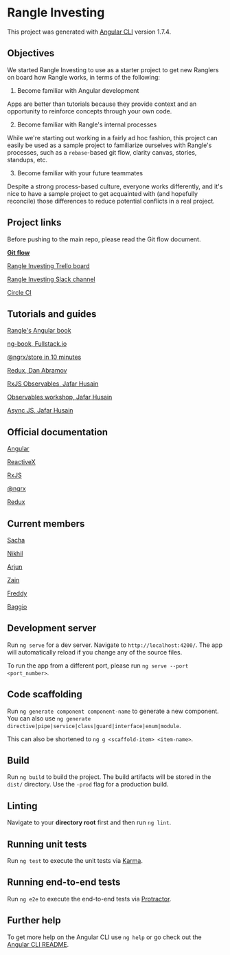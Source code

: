 # Rangle Investing

This project was generated with [Angular CLI](https://github.com/angular/angular-cli) version 1.7.4.

## Objectives

We started Rangle Investing to use as a starter project to get new Ranglers on board how Rangle works, in terms of the following:

1. Become familiar with Angular development 

Apps are better than tutorials because they provide context and an opportunity to reinforce concepts through your own code. 

2. Become familiar with Rangle's internal processes

While we're starting out working in a fairly ad hoc fashion, this project can easily be used as a sample project to familiarize ourselves with Rangle's processes, such as a `rebase`-based git flow, clarity canvas, stories, standups, etc. 

3. Become familiar with your future teammates

Despite a strong process-based culture, everyone works differently, and it's nice to have a sample project to get acquainted with (and hopefully reconcile) those differences to reduce potential conflicts in a real project. 

## Project links

Before pushing to the main repo, please read the Git flow document. 

**[Git flow](https://docs.google.com/document/d/1bVl7Bmp7TFlw_7rvxvBeuq0trk3dsMJwy7f1WCJ7klI/edit?usp=sharing)**

[Rangle Investing Trello board](https://trello.com/b/KuDLan1B/rangle-investing)

[Rangle Investing Slack channel](https://rangle.slack.com/messages/CANLAQCHE/team/UABD7CZ8U/)

[Circle CI](https://circleci.com/gh/rangle/rangle-investing)

## Tutorials and guides

[Rangle's Angular book](https://angular-2-training-book.rangle.io/)

[ng-book, Fullstack.io](https://drive.google.com/drive/folders/0B5LICtm1GhEUUjZPM1I5Z0N4QUk)

[@ngrx/store in 10 minutes](https://egghead.io/lessons/angular-2-ngrx-store-in-10-minutes)

[Redux, Dan Abramov](https://egghead.io/courses/getting-started-with-redux)

[RxJS Observables, Jafar Husain](https://egghead.io/lessons/rxjs-introducing-the-observable)

[Observables workshop, Jafar Husain](https://frontendmasters.com/courses/advanced-async-js/)

[Async JS, Jafar Husain](https://frontendmasters.com/courses/asynchronous-javascript/)

## Official documentation

[Angular](https://angular.io/docs)

[ReactiveX](http://reactivex.io/intro.html)

[RxJS](http://reactivex.io/rxjs/)

[@ngrx](https://github.com/ngrx/platform)

[Redux](https://redux.js.org/)

## Current members

[Sacha](https://github.com/rangle/hub/wiki/Sacha-Sayan)

[Nikhil](https://github.com/rangle/hub/wiki/Nikhil-Metrani)

[Arjun](https://github.com/rangle/hub/wiki/Arjun-Vegda)

[Zain](https://github.com/rangle/hub/wiki/Zain-Amir)

[Freddy](https://github.com/rangle/hub/wiki/Freddy-Cheungh)

[Baggio](https://github.com/rangle/hub/wiki/Baggio-Wong)

## Development server

Run `ng serve` for a dev server. Navigate to `http://localhost:4200/`. The app will automatically reload if you change any of the source files.

To run the app from a different port, please run `ng serve --port <port_number>`.

## Code scaffolding

Run `ng generate component component-name` to generate a new component. You can also use `ng generate directive|pipe|service|class|guard|interface|enum|module`. 

This can also be shortened to `ng g <scaffold-item> <item-name>`. 

## Build

Run `ng build` to build the project. The build artifacts will be stored in the `dist/` directory. Use the `-prod` flag for a production build.

## Linting

Navigate to your **directory root** first and then run `ng lint`. 

## Running unit tests

Run `ng test` to execute the unit tests via [Karma](https://karma-runner.github.io).

## Running end-to-end tests

Run `ng e2e` to execute the end-to-end tests via [Protractor](http://www.protractortest.org/).

## Further help

To get more help on the Angular CLI use `ng help` or go check out the [Angular CLI README](https://github.com/angular/angular-cli/blob/master/README.md).
